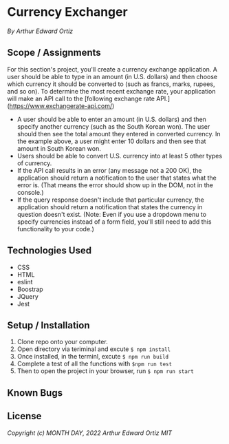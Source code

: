 # Currency Exchanger
_By Arthur Edward Ortiz_

## Scope / Assignments 

For this section's project, you'll create a currency exchange application. A user should be able to type in an amount (in U.S. dollars) and then choose which currency it should be converted to (such as francs, marks, rupees, and so on). To determine the most recent exchange rate, your application will make an API call to the [following exchange rate API.] (https://www.exchangerate-api.com/)

* A user should be able to enter an amount (in U.S. dollars) and then specify another currency (such as the South Korean won). The user should then see the total amount they entered in converted currency. In the example above, a user might enter 10 dollars and then see that amount in South Korean won.
* Users should be able to convert U.S. currency into at least 5 other types of currency.
* If the API call results in an error (any message not a 200 OK), the application should return a notification to the user that states what the error is. (That means the error should show up in the DOM, not in the console.)
* If the query response doesn't include that particular currency, the application should return a notification that states the currency in question doesn't exist. (Note: Even if you use a dropdown menu to specify currencies instead of a form field, you'll still need to add this functionality to your code.)

## Technologies Used 
* CSS
* HTML 
* eslint
* Boostrap
* JQuery
* Jest       

## Setup / Installation 

1. Clone repo onto your computer.
2. Open directory via teriminal and excute `$ npm install`
3. Once installed, in the terminl, excute  `$ npm run build`
4. Complete a test of all the functions with `$npm run test`
5. Then to open the project in your browser, run `$ npm run start`


## Known Bugs 

## License
_Copyright (c) MONTH DAY, 2022 Arthur Edward Ortiz MIT_